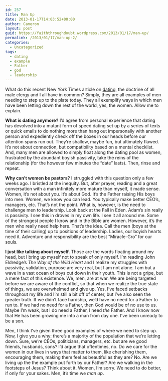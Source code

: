 ```yaml
---
id: 257
title: Man Up
date: 2013-01-17T14:03:52+00:00
author: Cameron
layout: post
guid: https://faiththroughdoubt.wordpress.com/2013/01/17/man-up/
permalink: /2013/01/17/man-up-2/
categories:
  - Uncategorized
tags:
  - dating
  - example
  - Father
  - god
  - leadership
---
```

What do this recent New York Times article on <a href="http://www.nytimes.com/2013/01/13/fashion/the-end-of-courtship.html?pagewanted=all&_r=0" target="_blank">dating</a>, the doctrine of all male clergy and I all have in common? Simply, they are all examples of men needing to step up to the plate today. They all exemplify ways in which men have been letting down the rest of the world, yes, the women. Allow me to explain.

**What is dating anymore?** I’d agree from personal experience that dating has devolved into a mutant form of speed dating set up by a series of texts or quick emails to do nothing more than hang out impersonally with another person and expediently check off the boxes in our heads before our attention spans run out. They’re shallow, maybe fun, but ultimately flawed. It’s not about connection, but compatibility based on a mental checklist. And, many men are allowed to simply float along the dating pool as women, frustrated by the abundant boyish passivity, take the reins of the relationship (for the however few minutes the “date” lasts). Then, rinse and repeat.

**Why can’t women be pastors?** I struggled with this question only a few weeks ago. I bristled at the inequity. But, after prayer, reading and a great conversation with a man infinitely more mature than myself, it made sense. Women, it’s not about you. It’s about God. It’s the Father raising His boys into men. Women, we know you can lead. You typically make better CEO’s, managers, etc. That’s not the point. What is, however, is the need to challenge men to leadership. Look back at the Fall in Eden. Adam’s sin really is passivity. I see this in droves in my own life. I see it all around me. Some of the strongest people I know and in the Bible are women. However, it’s the men who really need help here. That’s the idea. Call the men (boys at the time of their calling) up to positions of leadership. Ladies, our boyish hearts need it. Adventure and responsibility are the best “Miracle-Gro” for our souls.

**I just like talking about myself.** Those are the words floating around my head, but I bring up myself not to speak of only myself. I’m reading John Eldredge’s _The Way of the Wild Heart_ and I realize my struggles with passivity, validation, purpose are very real, but I am not alone. I am but a wave in a vast ocean of boys cut down in their youth. This is not a gripe, but a mere fact of this existence. We, men, are at war. We are being targeted before we are aware of the conflict, so that when we realize the true state of things, we are overwhelmed and give up. Yes, I’ve faced setbacks throughout my life and I’m still a bit off of center, but I’ve also seen the greater truth. If we didn’t face hardship, we’d have no need for a Father to run to. If we had no need for a Father, then God would be of no use to us. Maybe I’m weak, but I do need a Father, I need _the_ Father. And I know now that He has been growing me into a man from day one. I’ve been unready to be a son.

Men, I think I’ve given three good examples of where we need to step up. Now, I give you a why: there’s a majority of the population that we’re letting down. Sure, we’re CEOs, politicians, managers, etc. but are we good friends, husbands, sons? I’d argue that oftentimes, no. Do we care for the women in our lives in ways that matter to them, like cherishing them, encouraging them, making them feel as beautiful as they are? No. Are we living up the the example put forth by our Father? Are we walking in the footsteps of Jesus? Think about it. Women, I’m sorry. We need to do better, if only for your sakes. Men, it’s time we _man up_.